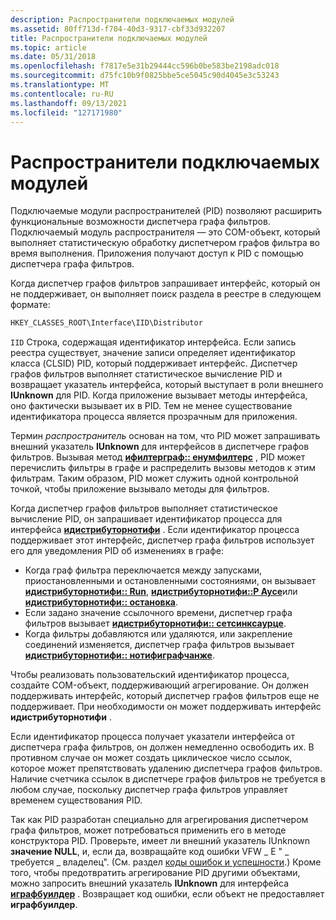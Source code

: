 ```yaml
---
description: Распространители подключаемых модулей
ms.assetid: 80ff713d-f704-40d3-9317-cbf33d932207
title: Распространители подключаемых модулей
ms.topic: article
ms.date: 05/31/2018
ms.openlocfilehash: f7817e5e31b29444cc596b0be583be2198adc018
ms.sourcegitcommit: d75fc10b9f0825bbe5ce5045c90d4045e3c53243
ms.translationtype: MT
ms.contentlocale: ru-RU
ms.lasthandoff: 09/13/2021
ms.locfileid: "127171980"
---
```

# <a name="plug-in-distributors"></a>Распространители подключаемых модулей

Подключаемые модули распространителей (PID) позволяют расширить функциональные возможности диспетчера графа фильтров. Подключаемый модуль распространителя — это COM-объект, который выполняет статистическую обработку диспетчером графов фильтра во время выполнения. Приложения получают доступ к PID с помощью диспетчера графа фильтров.

Когда диспетчер графов фильтров запрашивает интерфейс, который он не поддерживает, он выполняет поиск раздела в реестре в следующем формате:


```C++
HKEY_CLASSES_ROOT\Interface\IID\Distributor
```



`IID` Строка, содержащая идентификатор интерфейса. Если запись реестра существует, значение записи определяет идентификатор класса (CLSID) PID, который поддерживает интерфейс. Диспетчер графов фильтров выполняет статистическое вычисление PID и возвращает указатель интерфейса, который выступает в роли внешнего **IUnknown** для PID. Когда приложение вызывает методы интерфейса, оно фактически вызывает их в PID. Тем не менее существование идентификатора процесса является прозрачным для приложения.

Термин *распространитель* основан на том, что PID может запрашивать внешний указатель **IUnknown** для интерфейсов в диспетчере графов фильтров. Вызывая метод [**ифилтерграф:: енумфилтерс**](/windows/desktop/api/Strmif/nf-strmif-ifiltergraph-enumfilters) , PID может перечислить фильтры в графе и распределить вызовы методов к этим фильтрам. Таким образом, PID может служить одной контрольной точкой, чтобы приложение вызывало методы для фильтров.

Когда диспетчер графов фильтров выполняет статистическое вычисление PID, он запрашивает идентификатор процесса для интерфейса [**идистрибуторнотифи**](/windows/desktop/api/Strmif/nn-strmif-idistributornotify) . Если идентификатор процесса поддерживает этот интерфейс, диспетчер графа фильтров использует его для уведомления PID об изменениях в графе:

-   Когда граф фильтра переключается между запусками, приостановленными и остановленными состояниями, он вызывает [**идистрибуторнотифи:: Run**](/windows/desktop/api/Strmif/nf-strmif-idistributornotify-run), [**идистрибуторнотифи::P Аусе**](/windows/desktop/api/Strmif/nf-strmif-idistributornotify-pause)или [**идистрибуторнотифи:: остановка**](/windows/desktop/api/Strmif/nf-strmif-idistributornotify-stop).
-   Если задано значение ссылочного времени, диспетчер графа фильтров вызывает [**идистрибуторнотифи:: сетсинксаурце**](/windows/desktop/api/Strmif/nf-strmif-idistributornotify-setsyncsource).
-   Когда фильтры добавляются или удаляются, или закрепление соединений изменяется, диспетчер графа фильтров вызывает [**идистрибуторнотифи:: нотифиграфчанже**](/windows/desktop/api/Strmif/nf-strmif-idistributornotify-notifygraphchange).

Чтобы реализовать пользовательский идентификатор процесса, создайте COM-объект, поддерживающий агрегирование. Он должен поддерживать интерфейс, который диспетчер графов фильтров еще не поддерживает. При необходимости он может поддерживать интерфейс **идистрибуторнотифи** .

Если идентификатор процесса получает указатели интерфейса от диспетчера графа фильтров, он должен немедленно освободить их. В противном случае он может создать циклическое число ссылок, которое может препятствовать удалению диспетчера графов фильтров. Наличие счетчика ссылок в диспетчере графов фильтров не требуется в любом случае, поскольку диспетчер графа фильтров управляет временем существования PID.

Так как PID разработан специально для агрегирования диспетчером графа фильтров, может потребоваться применить его в методе конструктора PID. Проверьте, имеет ли  внешний указатель IUnknown **значение NULL**, и, если да, возвращайте код ошибки VFW \_ E " \_ требуется \_ владелец". (См. раздел [коды ошибок и успешности](error-and-success-codes.md).) Кроме того, чтобы предотвратить агрегирование PID другими объектами, можно запросить внешний указатель **IUnknown** для интерфейса [**играфбуилдер**](/windows/desktop/api/Strmif/nn-strmif-igraphbuilder) . Возвращает код ошибки, если объект не предоставляет **играфбуилдер**.

 

 



